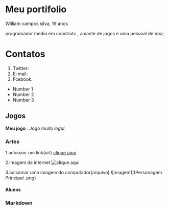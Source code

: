 # Meu portifolio

William campos silva, 19 anos 

programador medio em construtc , amante de jogos e uma pessoal de boa;


# Contatos 

1. Twitter:
2. E-mail:
3. Fcebook: 


- Number 1
- Number 2
- Number 3

## Jogos

**Meu jogo** : _Jogo muito legal_

### Artes 
1.adicoanr um link(url)
[clique aqui](https://www.piskelapp.com/user/5127149687144448/public)

2.imagem da internet
![clique aqui](https://pbs.twimg.com/profile_images/725013638411489280/4wx8EcIA.jpg)

3.adicionar uma imagem do computador(arquivo)
![imagem1](Personagem Principal .png)
#### Alunos


### Markdown
